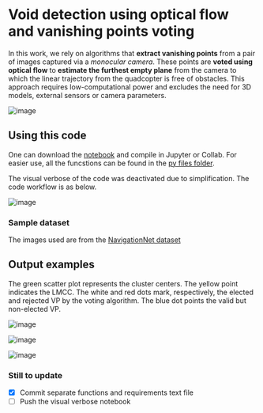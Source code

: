 # Void detection using optical flow and vanishing points voting

In this work, we rely on algorithms that **extract vanishing points** from a pair of images captured via a _monocular camera_. These points are **voted using optical flow** to **estimate the furthest empty plane** from the camera to which the linear trajectory from the quadcopter is free of obstacles. This approach requires low-computational power and excludes the need for 3D models, external sensors or camera parameters. 

![image](https://drive.google.com/uc?export=view&id=1rJ8vTF5vADZwNEFQt16ox9MjS2wA2Mql)

## Using this code

One can download the [notebook](notebook/public_opticalFlow_NavigationNet.ipynb) and compile in Jupyter or Collab. For easier use, all the funcstions can be found in the [py files folder](py%20files/). 

The visual verbose of the code was deactivated due to simplification. The code workflow is as below.

![image](https://drive.google.com/uc?export=view&id=1-NY6VPRw3nsQc79HcUCBdXsx1qXVPEbu)

### Sample dataset

The images used are from the [NavigationNet dataset](https://www.mvig.org/research/nav/NavigationNet.html)

## Output examples

The green scatter plot represents the cluster centers. The yellow point indicates the LMCC. The white and red dots mark, respectively,  the elected  and rejected VP by the voting algorithm. The blue dot points the valid but non-elected VP.


![image](https://drive.google.com/uc?export=view&id=10nrftDbwnmYQY-q2ntBfhLlo7sSH3ZIS)

![image](https://drive.google.com/uc?export=view&id=11G2-y6lKZ97PvP6POItSAwuD_wb3ud84)

![image](https://drive.google.com/uc?export=view&id=12CyB4trHjvBehtxVvE6yka7IptRLTaDo)

### Still to update

- [x] Commit separate functions and requirements text file
- [ ] Push the visual verbose notebook

